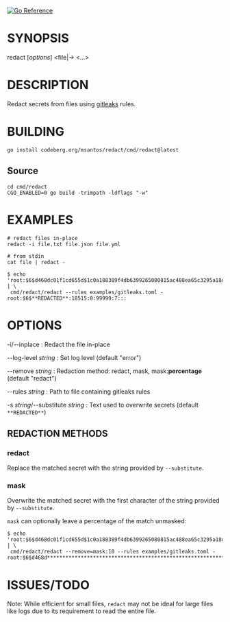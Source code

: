 [![Go Reference](https://pkg.go.dev/badge/codeberg.org/msantos/redact.svg)](https://pkg.go.dev/codeberg.org/msantos/redact)

# SYNOPSIS

redact [*options*] <file|-> <...>

# DESCRIPTION

Redact secrets from files using
[gitleaks](https://github.com/gitleaks/gitleaks) rules.

# BUILDING

```
go install codeberg.org/msantos/redact/cmd/redact@latest
```

## Source

```
cd cmd/redact
CGO_ENABLED=0 go build -trimpath -ldflags "-w"
```

# EXAMPLES

```
# redact files in-place
redact -i file.txt file.json file.yml

# from stdin
cat file | redact -

$ echo 'root:$6$d468dc01f1cd655d$1c0a188389f4db6399265080815ac488ea65c3295a18d2d7da3ce5e8ef082362adeedec9b69.9704d4d188:18515:0:99999:7:::' | \
 cmd/redact/redact --rules examples/gitleaks.toml -
root:$6$**REDACTED**:18515:0:99999:7:::
```

# OPTIONS

-i/--inplace
: Redact the file in-place

--log-level *string*
: Set log level (default "error")

--remove *string*
: Redaction method: redact, mask, mask:**percentage** (default "redact")

--rules *string*
: Path to file containing gitleaks rules

-s *string*/--substitute *string*
: Text used to overwrite secrets (default `**REDACTED**`)

## REDACTION METHODS

### redact

Replace the matched secret with the string provided by `--substitute`.

### mask

Overwrite the matched secret with the first character of the string
provided by `--substitute`.

`mask` can optionally leave a percentage of the match unmasked:

```
$ echo 'root:$6$d468dc01f1cd655d$1c0a188389f4db6399265080815ac488ea65c3295a18d2d7da3ce5e8ef082362adeedec9b69.9704d4d188:18515:0:99999:7:::' | \
 cmd/redact/redact --remove=mask:10 --rules examples/gitleaks.toml -
root:$6$d468d*********************************************************************************************4d188:18515:0:99999:7:::
```

# ISSUES/TODO

Note: While efficient for small files, `redact` may not be ideal for
large files like logs due to its requirement to read the entire file.
